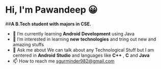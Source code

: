# Hi, I'm Pawandeep 😀

##**A B.Tech student with majors in CSE.**

- 🌱 I’m currently learning **Android** **Development** using Java
- 👀 I’m interested in learning **new** **technologies** and tring out new and amazing stuffs
- 💬 Ask me about We can talk about any Technological Stuff but I am centered in **Android** **Studio** and languages like **C++** , **C** and **Java** 
- 📫 How to reach me sgurminder982@gmail.com

<!---
PawandeepKaur2405/PawandeepKaur2405 is a ✨ special ✨ repository because its `README.md` (this file) appears on your GitHub profile.
You can click the Preview link to take a look at your changes.
--->
